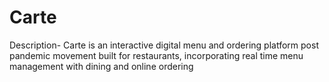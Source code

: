 # Carte

Description-
Carte is an interactive digital menu and ordering platform post pandemic movement built for restaurants, incorporating real time menu management with dining and online ordering

